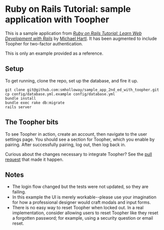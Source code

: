 # Ruby on Rails Tutorial: sample application with Toopher

This is a sample application from 
[*Ruby on Rails Tutorial: Learn Web Development with Rails*](http://railstutorial.org/)
by [Michael Hartl](http://michaelhartl.com/). It has been augmented to
include Toopher for two-factor authentication.

This is only an example provided as a reference.

## Setup

To get running, clone the repo, set up the database, and fire it up.

    git clone git@github.com:smholloway/sample_app_2nd_ed_with_toopher.git
    cp config/database.yml.example config/database.yml
    bundle install
    bundle exec rake db:migrate
    rails server

## The Toopher bits
To see Toopher in action, create an account, then navigate to the user
settings page. You should see a section for Toopher, which you enable by
pairing. After successfully pairing, log out, then log back in.

Curious about the changes necessary to integrate Toopher? See the [pull
request](https://github.com/smholloway/sample_app_2nd_ed_with_toopher/pull/1)
that made it happen.

## Notes

* The login flow changed but the tests were not updated, so they are failing.
* In this example the UI is merely workable--please use your imagination for how a
  professional designer would craft modals and input forms.
* There is no easy way to reset Toopher when locked out. In a real implementation, 
consider allowing users to reset Toopher like they reset a forgotten password; 
for example, using a security question or email reset.

